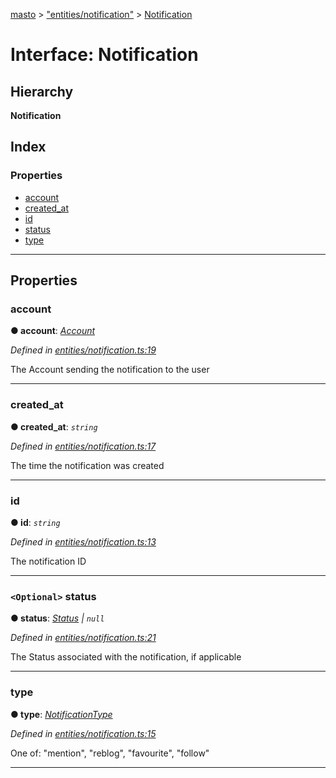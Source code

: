 [masto](../README.md) > ["entities/notification"](../modules/_entities_notification_.md) > [Notification](../interfaces/_entities_notification_.notification.md)

# Interface: Notification

## Hierarchy

**Notification**

## Index

### Properties

* [account](_entities_notification_.notification.md#account)
* [created_at](_entities_notification_.notification.md#created_at)
* [id](_entities_notification_.notification.md#id)
* [status](_entities_notification_.notification.md#status)
* [type](_entities_notification_.notification.md#type)

---

## Properties

<a id="account"></a>

###  account

**● account**: *[Account](_entities_account_.account.md)*

*Defined in [entities/notification.ts:19](https://github.com/neet/masto.js/blob/3b7330b/src/entities/notification.ts#L19)*

The Account sending the notification to the user

___
<a id="created_at"></a>

###  created_at

**● created_at**: *`string`*

*Defined in [entities/notification.ts:17](https://github.com/neet/masto.js/blob/3b7330b/src/entities/notification.ts#L17)*

The time the notification was created

___
<a id="id"></a>

###  id

**● id**: *`string`*

*Defined in [entities/notification.ts:13](https://github.com/neet/masto.js/blob/3b7330b/src/entities/notification.ts#L13)*

The notification ID

___
<a id="status"></a>

### `<Optional>` status

**● status**: *[Status](_entities_status_.status.md) \| `null`*

*Defined in [entities/notification.ts:21](https://github.com/neet/masto.js/blob/3b7330b/src/entities/notification.ts#L21)*

The Status associated with the notification, if applicable

___
<a id="type"></a>

###  type

**● type**: *[NotificationType](../modules/_entities_notification_.md#notificationtype)*

*Defined in [entities/notification.ts:15](https://github.com/neet/masto.js/blob/3b7330b/src/entities/notification.ts#L15)*

One of: "mention", "reblog", "favourite", "follow"

___

